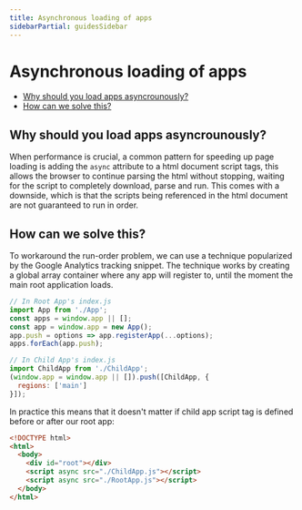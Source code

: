 ```yaml
---
title: Asynchronous loading of apps
sidebarPartial: guidesSidebar
---
```


# Asynchronous loading of apps

<!-- MarkdownTOC depth=1 autolink=true bracket=round -->

- [Why should you load apps asyncrounously?](#why-should-you-load-apps-asyncrounously)
- [How can we solve this?](#how-can-we-solve-this)

<!-- /MarkdownTOC -->

## Why should you load apps asyncrounously?

When performance is crucial, a common pattern for speeding up page loading is adding the
`async` attribute to a html document script tags, this allows the browser to continue parsing the html without stopping, waiting for the script to completely download, parse and run. This comes with a downside, which is that the scripts being referenced in the html document are not guaranteed to run in order.

## How can we solve this?

To workaround the run-order problem, we can use a technique popularized by the
Google Analytics tracking snippet. The technique works by creating a global array container
where any app will register to, until the moment the main root application loads.


```js
// In Root App's index.js
import App from './App';
const apps = window.app || [];
const app = window.app = new App();
app.push = options => app.registerApp(...options);
apps.forEach(app.push);
```

```js
// In Child App's index.js
import ChildApp from './ChildApp';
(window.app = window.app || []).push([ChildApp, {
  regions: ['main']
}]);
```

In practice this means that it doesn't matter if child app script tag is defined before
or after our root app:

```html
<!DOCTYPE html>
<html>
  <body>
    <div id="root"></div>
    <script async src="./ChildApp.js"></script>
    <script async src="./RootApp.js"></script>
  </body>
</html>
```
